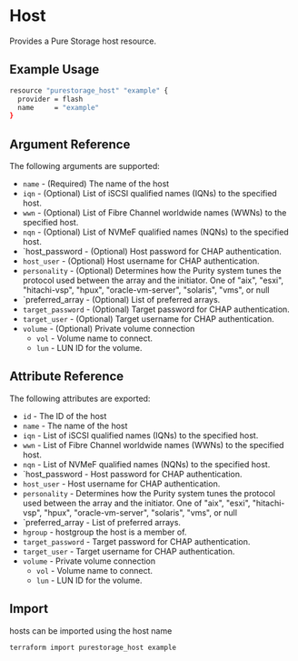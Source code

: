 # Host

Provides a Pure Storage host resource.

## Example Usage

```sh
resource "purestorage_host" "example" {
  provider = flash
  name     = "example"
}
```

## Argument Reference

The following arguments are supported:

+ `name` - (Required) The name of the host
+ `iqn` - (Optional) List of iSCSI qualified names (IQNs) to the specified host.
+ `wwn` - (Optional) List of Fibre Channel worldwide names (WWNs) to the specified host.
+ `nqn` - (Optional) List of NVMeF qualified names (NQNs) to the specified host.
+ `host_password - (Optional) Host password for CHAP authentication.
+ `host_user` - (Optional) Host username for CHAP authentication.
+ `personality` - (Optional) Determines how the Purity system tunes the protocol used between the array and the initiator. One of "aix", "esxi", "hitachi-vsp", "hpux", "oracle-vm-server", "solaris", "vms", or null
+ `preferred_array - (Optional) List of preferred arrays.
+ `target_password` - (Optional) Target password for CHAP authentication.
+ `target_user` - (Optional) Target username for CHAP authentication.
+ `volume` - (Optional) Private volume connection
  + `vol` - Volume name to connect.
  + `lun` - LUN ID for the volume.

## Attribute Reference

The following attributes are exported:

+ `id` - The ID of the host
+ `name` - The name of the host
+ `iqn` - List of iSCSI qualified names (IQNs) to the specified host.
+ `wwn` - List of Fibre Channel worldwide names (WWNs) to the specified host.
+ `nqn` - List of NVMeF qualified names (NQNs) to the specified host.
+ `host_password - Host password for CHAP authentication.
+ `host_user` - Host username for CHAP authentication.
+ `personality` - Determines how the Purity system tunes the protocol used between the array and the initiator. One of "aix", "esxi", "hitachi-vsp", "hpux", "oracle-vm-server", "solaris", "vms", or null
+ `preferred_array - List of preferred arrays.
+ `hgroup` - hostgroup the host is a member of.
+ `target_password` - Target password for CHAP authentication.
+ `target_user` - Target username for CHAP authentication.
+ `volume` - Private volume connection
  + `vol` - Volume name to connect.
  + `lun` - LUN ID for the volume.

## Import

hosts can be imported using the host name

```sh
terraform import purestorage_host example
```
